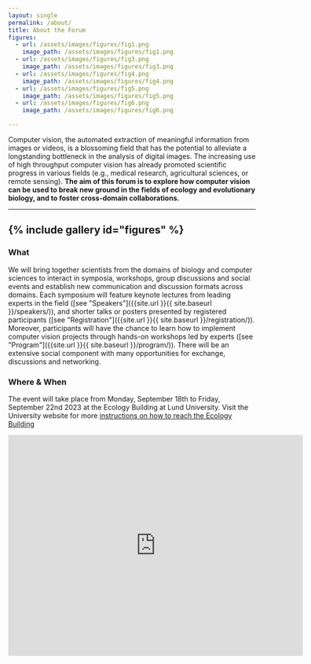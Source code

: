 ```yaml
---
layout: single
permalink: /about/
title: About the Forum
figures:
  - url: /assets/images/figures/fig1.png
    image_path: /assets/images/figures/fig1.png
  - url: /assets/images/figures/fig3.png
    image_path: /assets/images/figures/fig3.png
  - url: /assets/images/figures/fig4.png
    image_path: /assets/images/figures/fig4.png
  - url: /assets/images/figures/fig5.png
    image_path: /assets/images/figures/fig5.png
  - url: /assets/images/figures/fig6.png
    image_path: /assets/images/figures/fig6.png

---
```


Computer vision, the automated extraction of meaningful information from images or videos, is a blossoming field that has the potential to alleviate a longstanding bottleneck in the analysis of digital images. The increasing use of high throughput computer vision has already promoted scientific progress in various fields (e.g., medical research, agricultural sciences, or remote sensing). **The aim of this forum is to explore how computer vision can be used to break new ground in the fields of ecology and evolutionary biology, and to foster cross-domain collaborations.** 

---
{% include gallery id="figures" %}
---

### What

We will bring together scientists from the domains of biology and computer sciences to interact in symposia, workshops, group discussions and social events and establish new communication and discussion formats across domains. Each symposium will feature keynote lectures from leading experts in the field ([see "Speakers"]({{site.url }}{{ site.baseurl }}/speakers/)), and shorter talks or posters presented by registered participants ([see "Registration"]({{site.url }}{{ site.baseurl }}/registration/)). Moreover, participants will have the chance to learn how to implement computer vision projects through hands-on workshops led by experts ([see "Program"]({{site.url }}{{ site.baseurl }}/program/)). There will be an extensive social component with many opportunities for exchange, discussions and networking.

### Where & When

The event will take place from Monday, September 18th to Friday, September 22nd 2023 at the Ecology Building at Lund University. Visit the University website for more [instructions on how to reach the Ecology Building](https://www.biology.lu.se/contact/visit-us)

<center>
<iframe src="https://www.google.com/maps/embed?pb=!1m18!1m12!1m3!1d879.1590193904224!2d13.207422833362093!3d55.71393481647569!2m3!1f0!2f0!3f0!3m2!1i1024!2i768!4f13.1!3m3!1m2!1s0x465397cb19b262f5%3A0xd9b00a7dcb25d961!2sLunds%20Universitet-Ekologihuset!5e0!3m2!1sen!2sse!4v1682691819172!5m2!1sen!2sse" width="600" height="450" style="border:0;" allowfullscreen="" loading="lazy" referrerpolicy="no-referrer-when-downgrade"></iframe>
</center><br>


